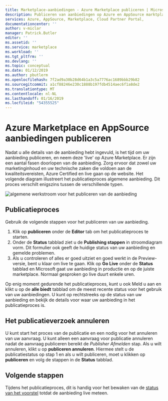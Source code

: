 ```yaml
---
title: Marketplace-aanbiedingen - Azure Marketplace publiceren | Microsoft Docs
description: Publiceren van aanbiedingen op Azure en AppSource marktplaatsen, met behulp van de Cloud Partner-Portal
services: Azure, AppSource, Marketplace, Cloud Partner Portal,
documentationcenter: ''
author: v-miclar
manager: Patrick.Butler
editor: ''
ms.assetid: ''
ms.service: marketplace
ms.workload: ''
ms.tgt_pltfrm: ''
ms.devlang: ''
ms.topic: conceptual
ms.date: 01/12/2019
ms.author: pbutlerm
ms.openlocfilehash: 7f2ad9a30b28d64b1a3c5a7776ac1689bbb29b82
ms.sourcegitcommit: a1cf88246e230c1888b197fdb4514aec6f1a8de2
ms.translationtype: MT
ms.contentlocale: nl-NL
ms.lasthandoff: 01/16/2019
ms.locfileid: "54355525"
---
```

# <a name="publish-azure-marketplace-and-appsource-offers"></a>Azure Marketplace en AppSource aanbiedingen publiceren

Nadat u alle details van de aanbieding hebt ingevuld, is het tijd om uw aanbieding publiceren, en neem deze 'live' op Azure Marketplace. Er zijn een aantal fasen doorlopen van de aanbieding. Zorg ervoor dat zowel uw marketinginhoud en uw technische zaken die voldoen aan de kwaliteitsvereisten, Azure Certified en live gaan op de website.  Het volgende diagram illustreert het publicatieproces algemene aanbieding.  Dit proces verschilt enigszins tussen de verschillende typen.

![algemene werkstroom voor het publiceren van de aanbieding](./media/publish-flow.png)


## <a name="publishing-process"></a>Publicatieproces

Gebruik de volgende stappen voor het publiceren van uw aanbieding.

1. Klik op **publiceren** onder de **Editor** tab om het publicatieproces te starten.
2. Onder de **Status** tabblad ziet u de **Publishing stappen** in stroomdiagram vorm.  Dit formulier ook geeft de huidige status van uw aanbieding en gemelde problemen.
3. Als u controleren of alles er goed uitziet en goed werkt in de Preview-versie, bent u klaar om live te gaan. Klik op **Go Live** onder de **Status** tabblad en Microsoft gaat uw aanbieding in productie en op de juiste marketplace. Normaal gesproken go live duurt enkele uren.

Op enig moment gedurende het publicatieproces, kunt u ook Meld u aan en klikt u op de **alle biedt** tabblad om de meest recente status voor het gebruik van uw aanbiedingen. U kunt op rechtstreeks op de status van uw aanbieding en bekijk de details voor waar uw aanbieding in het publicatieproces is.


## <a name="canceling-the-publishing-request"></a>Het publicatieverzoek annuleren

U kunt start het proces van de publicatie en een nodig voor het annuleren van uw aanvraag. U kunt alleen een aanvraag voor publicatie annuleren nadat de aanvraag publiceren bereikt de *Publisher Afmelden* stap. Als u wilt annuleren, klikt u op **publiceren annuleren**. Hiermee stelt u de publicatiestatus op stap 1 en als u wilt publiceren, moet u klikken op **publiceren** en volg de stappen in de **Status** tabblad.


## <a name="next-steps"></a>Volgende stappen

Tijdens het publicatieproces, dit is handig voor het bewaken van de [status van het voorstel](./cpp-view-status-offer.md) totdat de aanbieding live meteen. 